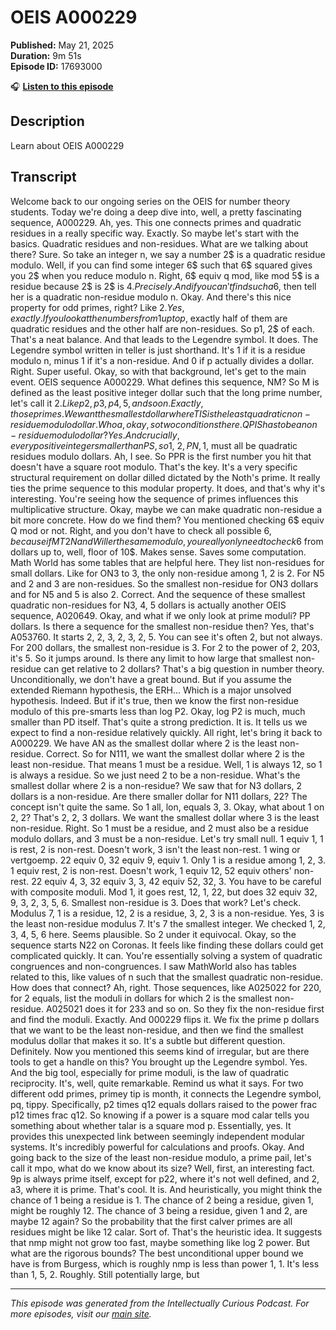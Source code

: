 # OEIS A000229

**Published:** May 21, 2025  
**Duration:** 9m 51s  
**Episode ID:** 17693000

🎧 **[Listen to this episode](https://intellectuallycurious.buzzsprout.com/2529712/episodes/17693000-oeis-a000229)**

## Description

Learn about OEIS A000229

## Transcript

Welcome back to our ongoing series on the OEIS for number theory students. Today we're doing a deep dive into, well, a pretty fascinating sequence, A000229. Ah, yes. This one connects primes and quadratic residues in a really specific way. Exactly. So maybe let's start with the basics. Quadratic residues and non-residues. What are we talking about there? Sure. So take an integer n, we say a number 2$ is a quadratic residue modulo. Well, if you can find some integer 6$ such that 6$ squared gives you 2$ when you reduce modulo n. Right, 6$ equiv q mod, like mod 5$ is a residue because 2$ is 2$ is 4$. Precisely. And if you can't find such a 6$, then tell her is a quadratic non-residue modulo n. Okay. And there's this nice property for odd primes, right? Like 2$. Yes, exactly. If you look at the numbers from 1 up to p$, exactly half of them are quadratic residues and the other half are non-residues. So p1, 2$ of each. That's a neat balance. And that leads to the Legendre symbol. It does. The Legendre symbol written in teller is just shorthand. It's 1 if it is a residue modulo n, minus 1 if it's a non-residue. And 0 if p actually divides a dollar. Right. Super useful. Okay, so with that background, let's get to the main event. OEIS sequence A000229. What defines this sequence, NM? So M is defined as the least positive integer dollar such that the long prime number, let's call it 2$. Like p2, p3, p4, 5, and so on. Exactly, those primes. We want the smallest dollar where TIS is the least quadratic non-residue modulo dollar. Whoa, okay, so two conditions there. QPIS has to be a non-residue modulo dollar? Yes. And crucially, every positive integer smaller than PS, so 1$, 2$, PN, 1$, must all be quadratic residues modulo dollars. Ah, I see. So PPR is the first number you hit that doesn't have a square root modulo. That's the key. It's a very specific structural requirement on dollar dilled dictated by the Noth's prime. It really ties the prime sequence to this modular property. It does, and that's why it's interesting. You're seeing how the sequence of primes influences this multiplicative structure. Okay, maybe we can make quadratic non-residue a bit more concrete. How do we find them? You mentioned checking 6$ equiv Q mod or not. Right, and you don't have to check all possible 6$, because if MT2N and Willer the same modulo, you really only need to check 6$ from dollars up to, well, floor of 10$. Makes sense. Saves some computation. Math World has some tables that are helpful here. They list non-residues for small dollars. Like for ON3 to 3, the only non-residue among 1, 2 is 2. For N5 and 2 and 3 are non-residues. So the smallest non-residue for ON3 dollars and for N5 and 5 is also 2. Correct. And the sequence of these smallest quadratic non-residues for N3, 4, 5 dollars is actually another OEIS sequence, A020649. Okay, and what if we only look at prime moduli? PP dollars. Is there a sequence for the smallest non-residue then? Yes, that's A053760. It starts 2, 2, 3, 2, 3, 2, 5. You can see it's often 2, but not always. For 200 dollars, the smallest non-residue is 3. For 2 to the power of 2, 203, it's 5. So it jumps around. Is there any limit to how large that smallest non-residue can get relative to 2 dollars? That's a big question in number theory. Unconditionally, we don't have a great bound. But if you assume the extended Riemann hypothesis, the ERH... Which is a major unsolved hypothesis. Indeed. But if it's true, then we know the first non-residue modulo of this pre-smarts less than log P2. Okay, log P2 is much, much smaller than PD itself. That's quite a strong prediction. It is. It tells us we expect to find a non-residue relatively quickly. All right, let's bring it back to A000229. We have AN as the smallest dollar where 2 is the least non-residue. Correct. So for N111, we want the smallest dollar where 2 is the least non-residue. That means 1 must be a residue. Well, 1 is always 12, so 1 is always a residue. So we just need 2 to be a non-residue. What's the smallest dollar where 2 is a non-residue? We saw that for N3 dollars, 2 dollars is a non-residue. Are there smaller dollar for N11 dollars, 22? The concept isn't quite the same. So 1 all, lon, equals 3, 3. Okay, what about 1 on 2, 2? That's 2, 2, 3 dollars. We want the smallest dollar where 3 is the least non-residue. Right. So 1 must be a residue, and 2 must also be a residue modulo dollars, and 3 must be a non-residue. Let's try small null. 1 equiv 1, 1 is rest, 2 is non-rest. Doesn't work, 3 isn't the least non-rest. 1 wing or vertgoemp. 22 equiv 0, 32 equiv 9, equiv 1. Only 1 is a residue among 1, 2, 3. 1 equiv rest, 2 is non-rest. Doesn't work, 1 equiv 12, 52 equiv others' non-rest. 22 equiv 4, 3, 32 equiv 3, 3, 42 equiv 52, 32, 3. You have to be careful with composite moduli. Mod 1, it goes rest, 12, 1, 22, but does 32 equiv 32, 9, 3, 2, 3, 5, 6. Smallest non-residue is 3. Does that work? Let's check. Modulus 7, 1 is a residue, 12, 2 is a residue, 3, 2, 3 is a non-residue. Yes, 3 is the least non-residue modulus 7. It's 7 the smallest integer. We checked 1, 2, 3, 4, 5, 6 here. Seems plausible. So 2 under it equivocal. Okay, so the sequence starts N22 on Coronas. It feels like finding these dollars could get complicated quickly. It can. You're essentially solving a system of quadratic congruences and non-congruences. I saw MathWorld also has tables related to this, like values of n such that the smallest quadratic non-residue. How does that connect? Ah, right. Those sequences, like A025022 for 220, for 2 equals, list the moduli in dollars for which 2 is the smallest non-residue. A025021 does it for 233 and so on. So they fix the non-residue first and find the moduli. Exactly. And 000229 flips it. We fix the prime p dollars that we want to be the least non-residue, and then we find the smallest modulus dollar that makes it so. It's a subtle but different question. Definitely. Now you mentioned this seems kind of irregular, but are there tools to get a handle on this? You brought up the Legendre symbol. Yes. And the big tool, especially for prime moduli, is the law of quadratic reciprocity. It's, well, quite remarkable. Remind us what it says. For two different odd primes, primey tip is month, it connects the Legendre symbol, pq, tippy. Specifically, p2 times q12 equals dollars raised to the power frac p12 times frac q12. So knowing if a power is a square mod calar tells you something about whether talar is a square mod p. Essentially, yes. It provides this unexpected link between seemingly independent modular systems. It's incredibly powerful for calculations and proofs. Okay. And going back to the size of the least non-residue modulo, a prime pail, let's call it mpo, what do we know about its size? Well, first, an interesting fact. 9p is always prime itself, except for p22, where it's not well defined, and 2, a3, where it is prime. That's cool. It is. And heuristically, you might think the chance of 1 being a residue is 1. The chance of 2 being a residue, given 1, might be roughly 12. The chance of 3 being a residue, given 1 and 2, are maybe 12 again? So the probability that the first calver primes are all residues might be like 12 calar. Sort of. That's the heuristic idea. It suggests that nmp might not grow too fast, maybe something like log 2 power. But what are the rigorous bounds? The best unconditional upper bound we have is from Burgess, which is roughly nmp is less than power 1, 1. It's less than 1, 5, 2. Roughly. Still potentially large, but

---
*This episode was generated from the Intellectually Curious Podcast. For more episodes, visit our [main site](https://intellectuallycurious.buzzsprout.com).*
